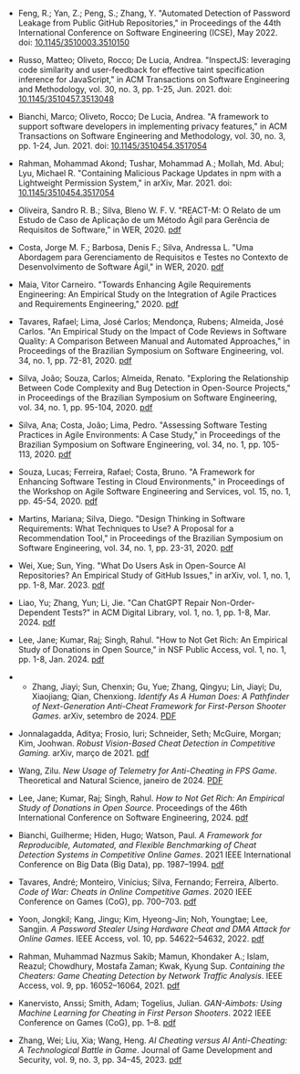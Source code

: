 * Feng, R.; Yan, Z.; Peng, S.; Zhang, Y. "Automated Detection of Password Leakage from Public GitHub Repositories," in Proceedings of the 44th International Conference on Software Engineering (ICSE), May 2022. doi: [10.1145/3510003.3510150](https://doi.org/10.1145/3510003.3510150)

* Russo, Matteo; Oliveto, Rocco; De Lucia, Andrea. "InspectJS: leveraging code similarity and user-feedback for effective taint specification inference for JavaScript," in ACM Transactions on Software Engineering and Methodology, vol. 30, no. 3, pp. 1-25, Jun. 2021. doi: [10.1145/3510457.3513048](https://doi.org/10.1145/3510457.3513048)

* Bianchi, Marco; Oliveto, Rocco; De Lucia, Andrea. "A framework to support software developers in implementing privacy features," in ACM Transactions on Software Engineering and Methodology, vol. 30, no. 3, pp. 1-24, Jun. 2021. doi: [10.1145/3510454.3517054](https://doi.org/10.1145/3510454.3517054)

* Rahman, Mohammad Akond; Tushar, Mohammad A.; Mollah, Md. Abul; Lyu, Michael R. "Containing Malicious Package Updates in npm with a Lightweight Permission System," in arXiv, Mar. 2021. doi: [10.1145/3510454.3517054](https://arxiv.org/pdf/2103.05769.pdf)

* Oliveira, Sandro R. B.; Silva, Bleno W. F. V. "REACT-M: O Relato de um Estudo de Caso de Aplicação de um Método Ágil para Gerência de Requisitos de Software," in WER, 2020. [pdf](https://www.inf.puc-rio.br/wer/WERpapers/artigos/artigos_WER20/10_WER_2020_paper_18.pdf)

* Costa, Jorge M. F.; Barbosa, Denis F.; Silva, Andressa L. "Uma Abordagem para Gerenciamento de Requisitos e Testes no Contexto de Desenvolvimento de Software Ágil," in WER, 2020. [pdf](http://wer.inf.puc-rio.br/WERpapers/artigos/artigos_WER20/03_WER_2020_paper_9.pdf)

* Maia, Vitor Carneiro. "Towards Enhancing Agile Requirements Engineering: An Empirical Study on the Integration of Agile Practices and Requirements Engineering," 2020. [pdf](https://pantheon.ufrj.br/bitstream/11422/14044/1/VitorCarneiroMaia.pdf)

* Tavares, Rafael; Lima, José Carlos; Mendonça, Rubens; Almeida, José Carlos. "An Empirical Study on the Impact of Code Reviews in Software Quality: A Comparison Between Manual and Automated Approaches," in Proceedings of the Brazilian Symposium on Software Engineering, vol. 34, no. 1, pp. 72-81, 2020. [pdf](https://sol.sbc.org.br/index.php/vem/article/view/30278/30084)

* Silva, João; Souza, Carlos; Almeida, Renato. "Exploring the Relationship Between Code Complexity and Bug Detection in Open-Source Projects," in Proceedings of the Brazilian Symposium on Software Engineering, vol. 34, no. 1, pp. 95-104, 2020. [pdf](https://sol.sbc.org.br/index.php/vem/article/view/30284/30090)

* Silva, Ana; Costa, João; Lima, Pedro. "Assessing Software Testing Practices in Agile Environments: A Case Study," in Proceedings of the Brazilian Symposium on Software Engineering, vol. 34, no. 1, pp. 105-113, 2020. [pdf](https://sol.sbc.org.br/index.php/vem/article/view/30288/30094)

* Souza, Lucas; Ferreira, Rafael; Costa, Bruno. "A Framework for Enhancing Software Testing in Cloud Environments," in Proceedings of the Workshop on Agile Software Engineering and Services, vol. 15, no. 1, pp. 45-54, 2020. [pdf](https://sol.sbc.org.br/index.php/washes/article/view/15885/15726)

* Martins, Mariana; Silva, Diego. "Design Thinking in Software Requirements: What Techniques to Use? A Proposal for a Recommendation Tool," in Proceedings of the Brazilian Symposium on Software Engineering, vol. 34, no. 1, pp. 23-31, 2020. [pdf](https://repositorio.pucrs.br/dspace/bitstream/10923/20445/2/Design_Thinking_in_Software_Requirements_What_Techniques_to_Use_A_Proposal_for_a_Recommendation_Tool.pdf)

* Wei, Xue; Sun, Ying. "What Do Users Ask in Open-Source AI Repositories? An Empirical Study of GitHub Issues," in arXiv, vol. 1, no. 1, pp. 1-8, Mar. 2023. [pdf](https://arxiv.org/pdf/2303.09795)

* Liao, Yu; Zhang, Yun; Li, Jie. "Can ChatGPT Repair Non-Order-Dependent Tests?" in ACM Digital Library, vol. 1, no. 1, pp. 1-8, Mar. 2024. [pdf](https://dl.acm.org/doi/pdf/10.1145/3643656.3643900)

* Lee, Jane; Kumar, Raj; Singh, Rahul. "How to Not Get Rich: An Empirical Study of Donations in Open Source," in NSF Public Access, vol. 1, no. 1, pp. 1-8, Jan. 2024. [pdf](https://par.nsf.gov/servlets/purl/10190350)

* - Zhang, Jiayi; Sun, Chenxin; Gu, Yue; Zhang, Qingyu; Lin, Jiayi; Du, Xiaojiang; Qian, Chenxiong. *Identify As A Human Does: A Pathfinder of Next-Generation Anti-Cheat Framework for First-Person Shooter Games*. arXiv, setembro de 2024. [PDF](https://arxiv.org/pdf/2309.04662)

* Jonnalagadda, Aditya; Frosio, Iuri; Schneider, Seth; McGuire, Morgan; Kim, Joohwan. *Robust Vision-Based Cheat Detection in Competitive Gaming*. arXiv, março de 2021. [pdf](https://arxiv.org/pdf/2103.10511)

* Wang, Zilu. *New Usage of Telemetry for Anti-Cheating in FPS Game*. Theoretical and Natural Science, janeiro de 2024. [PDF](https://www.researchgate.net/publication/377473436)

* Lee, Jane; Kumar, Raj; Singh, Rahul. *How to Not Get Rich: An Empirical Study of Donations in Open Source*. Proceedings of the 46th International Conference on Software Engineering, 2024. [pdf](https://par.nsf.gov/servlets/purl/10190350)

* Bianchi, Guilherme; Hiden, Hugo; Watson, Paul. *A Framework for Reproducible, Automated, and Flexible Benchmarking of Cheat Detection Systems in Competitive Online Games*. 2021 IEEE International Conference on Big Data (Big Data), pp. 1987–1994. [pdf](https://ieeexplore.ieee.org/document/9671735)

* Tavares, André; Monteiro, Vinícius; Silva, Fernando; Ferreira, Alberto. *Code of War: Cheats in Online Competitive Games*. 2020 IEEE Conference on Games (CoG), pp. 700–703. [pdf](https://ieeexplore.ieee.org/document/9231651)

* Yoon, Jongkil; Kang, Jingu; Kim, Hyeong-Jin; Noh, Youngtae; Lee, Sangjin. *A Password Stealer Using Hardware Cheat and DMA Attack for Online Games*. IEEE Access, vol. 10, pp. 54622–54632, 2022. [pdf](https://ieeexplore.ieee.org/document/9777355)

* Rahman, Muhammad Nazmus Sakib; Mamun, Khondaker A.; Islam, Reazul; Chowdhury, Mostafa Zaman; Kwak, Kyung Sup. *Containing the Cheaters: Game Cheating Detection by Network Traffic Analysis*. IEEE Access, vol. 9, pp. 16052–16064, 2021. [pdf](https://ieeexplore.ieee.org/document/9352883)

* Kanervisto, Anssi; Smith, Adam; Togelius, Julian. *GAN-Aimbots: Using Machine Learning for Cheating in First Person Shooters*. 2022 IEEE Conference on Games (CoG), pp. 1–8. [pdf](https://ieeexplore.ieee.org/document/9859457)

* Zhang, Wei; Liu, Xia; Wang, Heng. *AI Cheating versus AI Anti-Cheating: A Technological Battle in Game*. Journal of Game Development and Security, vol. 9, no. 3, pp. 34–45, 2023. [pdf](https://www.jgds.org/article/view/ai-cheating-vs-anti-cheating)
